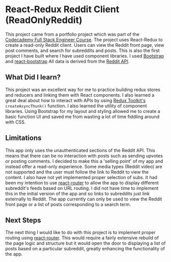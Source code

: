 # React-Redux Reddit Client (ReadOnlyReddit)
This project came from a portfolio project which was part of the [Codecademy Full Stack Engineer Course](https://www.codecademy.com/career-journey/full-stack-engineer). The project uses React-Redux to create a read-only Reddit client. Users can view the Reddit front page, view post comments, and search for subreddits and posts. This is also the first project I have built where I have used component libraries. I used [Bootstrap](https://getbootstrap.com) and [react-bootstrap](https://react-bootstrap.github.io) All data is derived from the [Reddit API](https://www.reddit.com/dev/api/).

## What Did I learn?
This project was an excellent way for me to practice building redux stores and reducers and linking them with React components. I also learned a great deal about how to interact with APIs by using [Redux Toolkit's](https://redux-toolkit.js.org) `createAsyncThunk()` function. I also learned the utility of component libraries. Using Bootstrap for my layout and styling allowed me to create a basic function UI and saved me from wasting a lot of time fiddling around with CSS.

## Limitations
This app only uses the unauthenticated sections of the Reddit API. This means that there can be no interaction with posts such as sending upvotes or posting comments. I decided to make this a 'selling point' of my app and instead offer a read-only experience. Some media types (Reddit video) are not supported and the user must follow the link to Reddit to view the content. I also have not yet implemented proper selection of subs. It had been my intention to use [react-router](https://reactrouter.com/en/main) to allow the app to display different subreddit's feeds based on URL routing. I did not have time to implement this in the initial version of the app and so links to subreddits just link externally to Reddit. The app currently can only be used to view the Reddit front page or a list of posts corresponding to a search term.

## Next Steps
The next thing I would like to do with this project is to implement proper routing using [react-router](https://reactrouter.com/en/main). This would require a fairly extensive rebuild of the page logic and structure but it would open the door to displaying a list of posts based on a particular subreddit, greatly enhancing the functionality of the app.